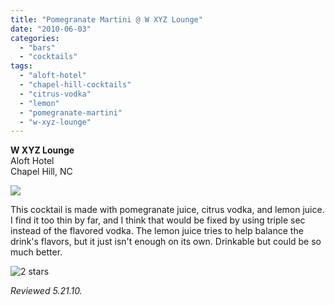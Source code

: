 ```yaml
---
title: "Pomegranate Martini @ W XYZ Lounge"
date: "2010-06-03"
categories:
  - "bars"
  - "cocktails"
tags:
  - "aloft-hotel"
  - "chapel-hill-cocktails"
  - "citrus-vodka"
  - "lemon"
  - "pomegranate-martini"
  - "w-xyz-lounge"
---
```


**W XYZ Lounge**\
Aloft Hotel\
Chapel Hill, NC

![](http://www.thegourmez.com/gourmez/photos/wxyz4.jpg)

This cocktail is made with pomegranate juice, citrus vodka, and lemon juice. I find it too thin by far, and I think that would be fixed by using triple sec instead of the flavored vodka. The lemon juice tries to help balance the drink's flavors, but it just isn't enough on its own. Drinkable but could be so much better.




<div class="caption">

![2 stars](http://s3.amazonaws.com/thegourmez-wpmedia/2009/02/rating_chicken11.gif "rating_chicken11")</div>


_Reviewed 5.21.10._
